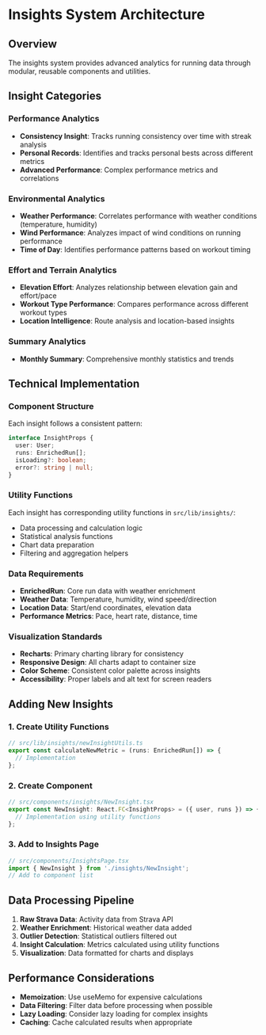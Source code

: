 # Insights System Architecture

## Overview
The insights system provides advanced analytics for running data through modular, reusable components and utilities.

## Insight Categories

### Performance Analytics
- **Consistency Insight**: Tracks running consistency over time with streak analysis
- **Personal Records**: Identifies and tracks personal bests across different metrics
- **Advanced Performance**: Complex performance metrics and correlations

### Environmental Analytics
- **Weather Performance**: Correlates performance with weather conditions (temperature, humidity)
- **Wind Performance**: Analyzes impact of wind conditions on running performance
- **Time of Day**: Identifies performance patterns based on workout timing

### Effort and Terrain Analytics
- **Elevation Effort**: Analyzes relationship between elevation gain and effort/pace
- **Workout Type Performance**: Compares performance across different workout types
- **Location Intelligence**: Route analysis and location-based insights

### Summary Analytics
- **Monthly Summary**: Comprehensive monthly statistics and trends

## Technical Implementation

### Component Structure
Each insight follows a consistent pattern:
```typescript
interface InsightProps {
  user: User;
  runs: EnrichedRun[];
  isLoading?: boolean;
  error?: string | null;
}
```

### Utility Functions
Each insight has corresponding utility functions in `src/lib/insights/`:
- Data processing and calculation logic
- Statistical analysis functions
- Chart data preparation
- Filtering and aggregation helpers

### Data Requirements
- **EnrichedRun**: Core run data with weather enrichment
- **Weather Data**: Temperature, humidity, wind speed/direction
- **Location Data**: Start/end coordinates, elevation data
- **Performance Metrics**: Pace, heart rate, distance, time

### Visualization Standards
- **Recharts**: Primary charting library for consistency
- **Responsive Design**: All charts adapt to container size
- **Color Scheme**: Consistent color palette across insights
- **Accessibility**: Proper labels and alt text for screen readers

## Adding New Insights

### 1. Create Utility Functions
```typescript
// src/lib/insights/newInsightUtils.ts
export const calculateNewMetric = (runs: EnrichedRun[]) => {
  // Implementation
};
```

### 2. Create Component
```typescript
// src/components/insights/NewInsight.tsx
export const NewInsight: React.FC<InsightProps> = ({ user, runs }) => {
  // Implementation using utility functions
};
```

### 3. Add to Insights Page
```typescript
// src/components/InsightsPage.tsx
import { NewInsight } from './insights/NewInsight';
// Add to component list
```

## Data Processing Pipeline
1. **Raw Strava Data**: Activity data from Strava API
2. **Weather Enrichment**: Historical weather data added
3. **Outlier Detection**: Statistical outliers filtered out
4. **Insight Calculation**: Metrics calculated using utility functions
5. **Visualization**: Data formatted for charts and displays

## Performance Considerations
- **Memoization**: Use useMemo for expensive calculations
- **Data Filtering**: Filter data before processing when possible
- **Lazy Loading**: Consider lazy loading for complex insights
- **Caching**: Cache calculated results when appropriate